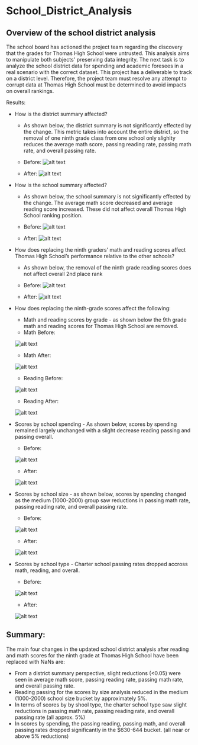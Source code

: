 # School_District_Analysis

## Overview of the school district analysis
The school board has actioned the project team regarding the discovery that the grades for Thomas High School were untrusted. This analysis aims to manipulate both subjects'  preserving data integrity. The next task is to analyze the school district data for spending and academic foresees in a real scenario with the correct dataset. This project has a deliverable to track on a district level. Therefore, the project team must resolve any attempt to corrupt data at Thomas High School must be determined to avoid impacts on overall rankings.

Results:
- How is the district summary affected?
  - As shown below, the district summary is not significantly effected by the change. This metric takes into account the entire district, so the removal of one ninth grade class from one school only slighlty reduces the average math score, passing reading rate, passing math rate, and overall passing rate.
  - Before:
  ![alt text](https://github.com/GrahamBSereno/School_District_Analysis/blob/main/Resources/DistrictSummaryBefore.png)
  
  - After:
  ![alt text](https://github.com/GrahamBSereno/School_District_Analysis/blob/main/Resources/DistrictSummaryAfter.png)
  
  
- How is the school summary affected?
  - As shown below, the school summary is not significantly effected by the change. The average math score decreased and average reading score increased. These did not affect overall Thomas High School ranking position.
  - Before:
  ![alt text](https://github.com/GrahamBSereno/School_District_Analysis/blob/main/Resources/schoolsummarybefore.png)
  
  - After:
  ![alt text](https://github.com/GrahamBSereno/School_District_Analysis/blob/main/Resources/schoolsummaryafter.png)

- How does replacing the ninth graders’ math and reading scores affect Thomas High School’s performance relative to the other schools?
  - As shown below, the removal of the ninth grade reading scores does not affect overall 2nd place rank
  - Before:
  ![alt text](https://github.com/GrahamBSereno/School_District_Analysis/blob/main/Resources/top5before.png)
  
  - After:
  ![alt text](https://github.com/GrahamBSereno/School_District_Analysis/blob/main/Resources/top5after.png)

- How does replacing the ninth-grade scores affect the following:
  - Math and reading scores by grade - as shown below the 9th grade math and reading scores for Thomas High School are removed.
   - Math Before:
   
   ![alt text](https://github.com/GrahamBSereno/School_District_Analysis/blob/main/Resources/mathbefore.png)
  
   - Math After:
  
  ![alt text](https://github.com/GrahamBSereno/School_District_Analysis/blob/main/Resources/mathafter.png)
  
   - Reading Before:
  
  ![alt text](https://github.com/GrahamBSereno/School_District_Analysis/blob/main/Resources/readingbefore.png)
  
   - Reading After:
   
   ![alt text](https://github.com/GrahamBSereno/School_District_Analysis/blob/main/Resources/readingafter.png)
  
- Scores by school spending - As shown below, scores by spending remained largely unchanged with a slight decrease reading passing and passing overall.
  - Before:
  
  ![alt text](https://github.com/GrahamBSereno/School_District_Analysis/blob/main/Resources/spendingbefore.png)
  
  - After:
 
  ![alt text](https://github.com/GrahamBSereno/School_District_Analysis/blob/main/Resources/spendingafter.png)


- Scores by school size - as shown below, scores by spending changed as the medium (1000-2000) group saw reductions in passing math rate, passing reading rate, and overall passing rate.
  - Before:
  
  ![alt text](https://github.com/GrahamBSereno/School_District_Analysis/blob/main/Resources/sizebefore.png)
  
  - After:
  
  ![alt text](https://github.com/GrahamBSereno/School_District_Analysis/blob/main/Resources/sizeafterwards.png)

- Scores by school type - Charter school passing rates dropped accross math, reading, and overall.

  - Before:
  
  ![alt text](https://github.com/GrahamBSereno/School_District_Analysis/blob/main/Resources/typebefore.png)
  
  - After:
  
  ![alt text](https://github.com/GrahamBSereno/School_District_Analysis/blob/main/Resources/typeafter.png)

## Summary:
The main four changes in the updated school district analysis after reading and math scores for the ninth grade at Thomas High School have been replaced with NaNs are:
- From a district summary perspective, slight reductions (<0.05) were seen in average math score, passing reading rate, passing math rate, and overall passing rate.
- Reading passing for the scores by size analysis reduced in the medium (1000-2000) school size bucket by approximately 5%.
- In terms of scores by by shool type, the charter school type saw slight reductions in passing math rate, passing reading rate, and overall passing rate (all approx. 5%)
- In scores by spending, the passing reading, passing math, and overall passing rates dropped significantly in the $630-644 bucket. (all near or above 5% reductions)

